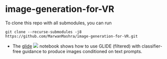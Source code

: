# image-generation-for-VR

To clone this repo with all submodules, you can run 
```
git clone --recurse-submodules -j8 https://github.com/MarwanMashra/image-generation-for-VR.git 
```

* The [glide](glide.ipynb) [![][colab]][colab-glide] notebook shows how to use GLIDE (filtered) with classifier-free guidance to produce images conditioned on text prompts. 

[colab]: <https://colab.research.google.com/assets/colab-badge.svg>
[colab-glide]: <https://colab.research.google.com/drive/1s04jxQSbBUMDjdNh8K367be3oRi_Hjjz?usp=sharing>
